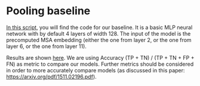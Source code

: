 # Pooling baseline

[In this script](https://github.com/axelmarmet/protein_transformer/blob/main/src/pooling-baseline/pooling_baseline.py), you will find the code for our baseline. It is a basic MLP neural network with by default 4 layers of width 128. The input of the model is the precomputed MSA embedding (either the one from layer 2, or the one from layer 6, or the one from layer 11).

Results are shown [here](https://github.com/axelmarmet/protein_transformer/blob/main/src/pooling-baseline/pooling_baseline_results.txt). We are using Accuracy (TP + TN) / (TP + TN + FP + FN) as metric to compare our models. Further metrics should be considered in order to more accurately compare models (as discussed in this paper: https://arxiv.org/pdf/1511.02196.pdf).
